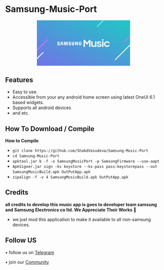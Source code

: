 # Samsung-Music-Port
<p align="center">
  <img src="https://github.com/ShabdVasudeva/Samsung-Music-Port/blob/main/samsung-music.jpg" alt="Logo" width="300" />
</p>
<h2>Features</h2>
  
- Easy to use.
- Accessible from your any android home screen using latest OneUI 6.1 based widgets.
- Supports all android devices
- and etc.

<h2>How To Download / Compile</h2>

**How to Compile**
- `git clone https://github.com/ShabdVasudeva/Samsung-Music-Port`
- `cd Samsung-Music-Port`
- `apktool.jar b -f -o SamsungMusicPort -p SamsungFirmware --use-aapt`
- `ApkSigner.jar sign -ks keystore --ks-pass pass:keystorepass --out SamsungMusicBuild.apk OutPutApp.apk`
- `zipalign -f -v 4 SamsungMusicBuild.apk OutPutApp.apk`

<h2>Credits</h2>

**all credits to develop this music app is goes to developer team samsung and Samsung Electronics co ltd. We Appreciate Their Works 🫡**

- we just mod this application to make it available to all non-samsung devices.

<h2>Follow US</h2>
<p>• follow us on <a href="https://t.me/AndroidPortWorld">Telegram</a></p>
<p>• join our <a href="https://t.me/AndroidPortWorldDiscussion">Community</a></p>
